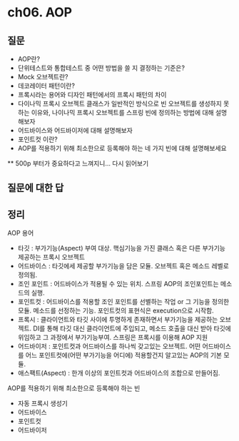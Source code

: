 # ch06. AOP

## 질문
- AOP란?
- 단위테스트와 통합테스트 중 어떤 방법을 쓸 지 결정하는 기준은?
- Mock 오브젝트란?
- 데코레이터 패턴이란?
- 프록시라는 용어와 디자인 패턴에서의 프록시 패턴의 차이
- 다이나믹 프록시 오브젝트 클래스가 일반적인 방식으로 빈 오브젝트를 생성하지 못하는 이유와, 나이나믹 프록시 오브젝트를 스프링 빈에 정의하는 방법에 대해 설명해보자
- 어드바이스와 어드바이저에 대해 설명해보자
- 포인트컷 이란?
- AOP를 적용하기 위해 최소한으로 등록해야 하는 네 가지 빈에 대해 설명해보세요

** 500p 부터가 중요하다고 느껴지니... 다시 읽어보기

## 질문에 대한 답

## 정리
AOP 용어
- 타깃 : 부가기능(Aspect) 부여 대상. 핵심기능을 가진 클래스 혹은 다른 부가기능 제공하는 프록시 오브젝트
- 어드바이스 : 타깃에세 제공할 부가기능을 담은 모듈. 오브젝트 혹은 메소드 레벨로 정의됨.
- 조인 포인트 : 어드바이스가 적용될 수 있는 위치. 스프링 AOP의 조인포인트는 메소드의 실행.
- 포인트컷 : 어드바이스를 적용할 조인 포인트를 선별하는 작업 or 그 기능을 정의한 모듈. 메소드를 선정하는 기능. 포인트컷의 표현식은 execution으로 시작함.
- 프록시 : 클라이언트와 타깃 사이에 투명하게 존재하면서 부가기능을 제공하는 오브젝트. DI를 통해 타깃 대신 클라이언트에 주입되고, 메소드 호출을 대신 받아 타깃에 위임하고 그 과정에서 부가기능부여. 스프링은 프록시를 이용해 AOP 지원
- 어드바이저 : 포인트컷과 어드바이스를 하나씩 갖고있는 오브젝트. 어떤 어드바이스를 어느 포인트컷에(어떤 부가기능을 어디에) 적용할건지 알고있는 AOP의 기본 모듈.
- 애스팩트(Aspect) : 한개 이상의 포인트컷과 어드바이스의 조합으로 만들어짐.

AOP를 적용하기 위해 최소한으로 등록해야 하는 빈
- 자동 프록시 생성기
- 어드바이스
- 포인트컷
- 어드바이저
